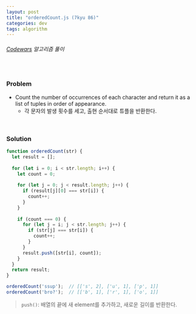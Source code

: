 ```yaml
---
layout: post
title: "orderedCount.js (7kyu 86)"
categories: dev
tags: algorithm
---
```


###### [Codewars](https://www.codewars.com) 알고리즘 풀이

<br>

### Problem

- Count the number of occurrences of each character and return it as a list of tuples in order of appearance.
  - 각 문자의 발생 횟수를 세고, 출현 순서대로 튜플을 반환한다.

<br>

### Solution

```js
function orderedCount(str) {
  let result = [];
  
  for (let i = 0; i < str.length; i++) {
    let count = 0;
    
    for (let j = 0; j < result.length; j++) {
      if (result[j][0] === str[i]) {
        count++;
      }
    }
    
    if (count === 0) {
      for (let j = i; j < str.length; j++) {
        if (str[j] === str[i]) {
          count++;
        }
      }
      result.push([str[i], count]);
    }
  }
  return result;
}

orderedCount('ssup');  // [['s', 2], ['u', 1], ['p', 1]]
orderedCount('bro?');  // [['b', 1], ['r', 1], ['o', 1]]
```

> `push()`: 배열의 끝에 새 element를 추가하고, 새로운 길이를 반환한다.

<br>

<br>